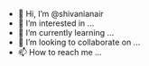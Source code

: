 - 👋 Hi, I’m @shivanianair
- 👀 I’m interested in ...
- 🌱 I’m currently learning ...
- 💞️ I’m looking to collaborate on ...
- 📫 How to reach me ...

<!---
shivanianair/shivanianair is a ✨ special ✨ repository because its `README.md` (this file) appears on your GitHub profile.
You can click the Preview link to take a look at your changes.
--->
